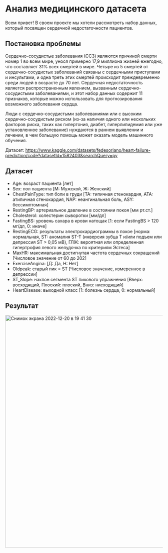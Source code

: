 # Анализ медицинского датасета
Всем привет! В своем проекте мы хотели рассмотреть набор данных, который посвящен сердечной недостаточности пациентов.

## Постановка проблемы
Сердечно-сосудистые заболевания (ССЗ) являются причиной смерти номер 1 во всем мире, унося примерно 17,9 миллиона жизней ежегодно, что составляет 31% всех смертей в мире. Четыре из 5 смертей от сердечно-сосудистых заболеваний связаны с сердечными приступами и инсультами, и одна треть этих смертей происходит преждевременно среди людей в возрасте до 70 лет. Сердечная недостаточность является распространенным явлением, вызванным сердечно-сосудистыми заболеваниями, и этот набор данных содержит 11 признаков, которые можно использовать для прогнозирования возможного заболевания сердца.

Люди с сердечно-сосудистыми заболеваниями или с высоким сердечно-сосудистым риском (из-за наличия одного или нескольких факторов риска, таких как гипертония, диабет, гиперлипидемия или уже установленное заболевание) нуждаются в раннем выявлении и лечении, в чем большую помощь может оказать модель машинного обучения.

Датасет: https://www.kaggle.com/datasets/fedesoriano/heart-failure-prediction/code?datasetId=1582403&searchQuery=py

## Датасет
- Age: возраст пациента [лет]
- Sex: пол пациента [М: Мужской, Ж: Женский]
- ChestPainType: тип боли в груди [TA: типичная стенокардия, ATA: атипичная стенокардия, NAP: неангинальная боль, ASY: бессимптомная]
- RestingBP: артериальное давление в состоянии покоя [мм рт.ст.]
- Cholesterol: холестерин сыворотки [мм/дл]
- FastingBS: уровень сахара в крови натощак [1: если FastingBS > 120 мг/дл, 0: иначе]
- RestingECG: результаты электрокардиограммы в покое [норма: нормальная, ST: аномалия ST-T (инверсия зубца T и/или подъем или депрессия ST > 0,05 мВ), ГЛЖ: вероятная или определенная гипертрофия левого желудочка по критериям Эстеса]
- MaxHR: максимальная достигнутая частота сердечных сокращений [Числовое значение от 60 до 202]
- ExerciseAngina: [Д: Да, Н: Нет]
- Oldpeak: старый пик = ST [Числовое значение, измеренное в депрессии]
- ST_Slope: наклон сегмента ST пикового упражнения [Вверх: восходящий, Плоский: плоский, Вниз: нисходящий]
- HeartDisease: выходной класс [1: болезнь сердца, 0: нормальный]

## Результат

<img width="741" alt="Снимок экрана 2022-12-20 в 19 41 30" src="https://user-images.githubusercontent.com/82098533/208719617-8e25fd8c-76f6-4f52-b380-2e5ac573c366.png">
